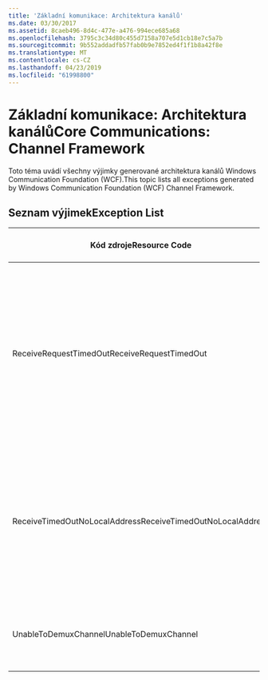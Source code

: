 ```yaml
---
title: 'Základní komunikace: Architektura kanálů'
ms.date: 03/30/2017
ms.assetid: 8caeb496-8d4c-477e-a476-994ece685a68
ms.openlocfilehash: 3795c3c34d80c455d7158a707e5d1cb18e7c5a7b
ms.sourcegitcommit: 9b552addadfb57fab0b9e7852ed4f1f1b8a42f8e
ms.translationtype: MT
ms.contentlocale: cs-CZ
ms.lasthandoff: 04/23/2019
ms.locfileid: "61998800"
---
```

# <a name="core-communications-channel-framework"></a><span data-ttu-id="8824c-102">Základní komunikace: Architektura kanálů</span><span class="sxs-lookup"><span data-stu-id="8824c-102">Core Communications: Channel Framework</span></span>
<span data-ttu-id="8824c-103">Toto téma uvádí všechny výjimky generované architektura kanálů Windows Communication Foundation (WCF).</span><span class="sxs-lookup"><span data-stu-id="8824c-103">This topic lists all exceptions generated by Windows Communication Foundation (WCF) Channel Framework.</span></span>  
  
## <a name="exception-list"></a><span data-ttu-id="8824c-104">Seznam výjimek</span><span class="sxs-lookup"><span data-stu-id="8824c-104">Exception List</span></span>  
  
|<span data-ttu-id="8824c-105">Kód zdroje</span><span class="sxs-lookup"><span data-stu-id="8824c-105">Resource Code</span></span>|<span data-ttu-id="8824c-106">Řetězec prostředku</span><span class="sxs-lookup"><span data-stu-id="8824c-106">Resource String</span></span>|  
|-------------------|---------------------|  
|<span data-ttu-id="8824c-107">ReceiveRequestTimedOut</span><span class="sxs-lookup"><span data-stu-id="8824c-107">ReceiveRequestTimedOut</span></span>|<span data-ttu-id="8824c-108">Byl přijat požadavek na zadané adrese místní vypršel po určeném čase.</span><span class="sxs-lookup"><span data-stu-id="8824c-108">The received request on the specified local address has timed out after the specified time.</span></span> <span data-ttu-id="8824c-109">Čas přidělený této operaci pravděpodobně částí delšího časového limitu.</span><span class="sxs-lookup"><span data-stu-id="8824c-109">The time allotted to this operation may have been a portion of a longer timeout.</span></span>|  
|<span data-ttu-id="8824c-110">ReceiveTimedOutNoLocalAddress</span><span class="sxs-lookup"><span data-stu-id="8824c-110">ReceiveTimedOutNoLocalAddress</span></span>|<span data-ttu-id="8824c-111">Operace obdržení vypršel po určeném čase.</span><span class="sxs-lookup"><span data-stu-id="8824c-111">The receive operation has timed out after the specified time.</span></span> <span data-ttu-id="8824c-112">Čas přidělený této operaci pravděpodobně částí delšího časového limitu.</span><span class="sxs-lookup"><span data-stu-id="8824c-112">The time allotted to this operation may have been a portion of a longer timeout.</span></span>|  
|<span data-ttu-id="8824c-113">UnableToDemuxChannel</span><span class="sxs-lookup"><span data-stu-id="8824c-113">UnableToDemuxChannel</span></span>|<span data-ttu-id="8824c-114">Žádný kanál je k dispozici pro příjem zpráv s určenou akcí.</span><span class="sxs-lookup"><span data-stu-id="8824c-114">No channel is available to accept the message with the specified action.</span></span>|
